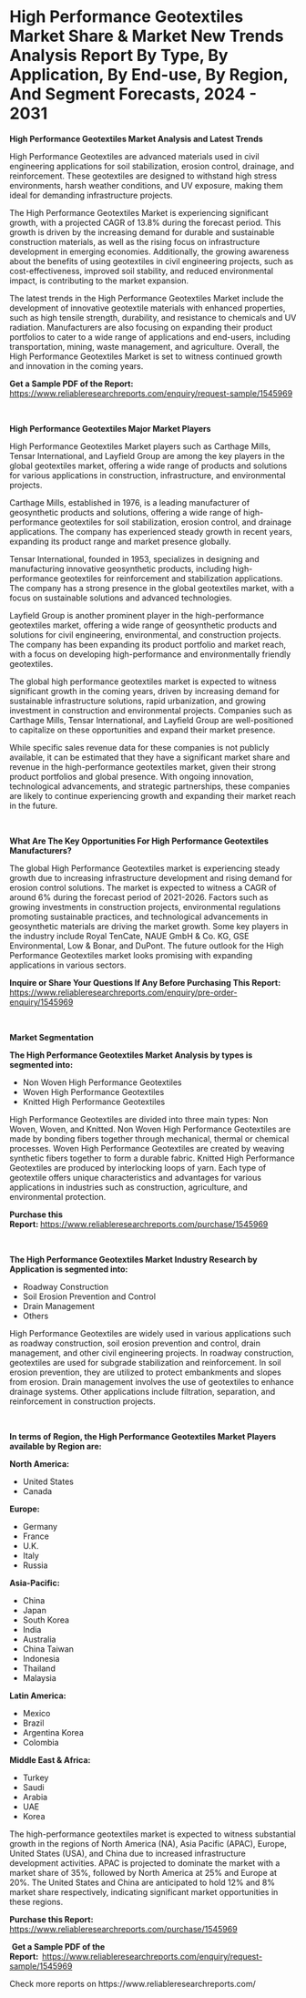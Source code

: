 <p><h1>High Performance Geotextiles Market Share & Market New Trends Analysis Report By Type, By Application, By End-use, By Region, And Segment Forecasts, 2024 - 2031</h1></p><p><strong>High Performance Geotextiles Market Analysis and Latest Trends</strong></p>
<p><p>High Performance Geotextiles are advanced materials used in civil engineering applications for soil stabilization, erosion control, drainage, and reinforcement. These geotextiles are designed to withstand high stress environments, harsh weather conditions, and UV exposure, making them ideal for demanding infrastructure projects.</p><p>The High Performance Geotextiles Market is experiencing significant growth, with a projected CAGR of 13.8% during the forecast period. This growth is driven by the increasing demand for durable and sustainable construction materials, as well as the rising focus on infrastructure development in emerging economies. Additionally, the growing awareness about the benefits of using geotextiles in civil engineering projects, such as cost-effectiveness, improved soil stability, and reduced environmental impact, is contributing to the market expansion.</p><p>The latest trends in the High Performance Geotextiles Market include the development of innovative geotextile materials with enhanced properties, such as high tensile strength, durability, and resistance to chemicals and UV radiation. Manufacturers are also focusing on expanding their product portfolios to cater to a wide range of applications and end-users, including transportation, mining, waste management, and agriculture. Overall, the High Performance Geotextiles Market is set to witness continued growth and innovation in the coming years.</p></p>
<p><strong>Get a Sample PDF of the Report:&nbsp;</strong> <a href="https://www.reliableresearchreports.com/enquiry/request-sample/1545969">https://www.reliableresearchreports.com/enquiry/request-sample/1545969</a></p>
<p>&nbsp;</p>
<p><strong>High Performance Geotextiles Major Market Players</strong></p>
<p><p>High Performance Geotextiles Market players such as Carthage Mills, Tensar International, and Layfield Group are among the key players in the global geotextiles market, offering a wide range of products and solutions for various applications in construction, infrastructure, and environmental projects.</p><p>Carthage Mills, established in 1976, is a leading manufacturer of geosynthetic products and solutions, offering a wide range of high-performance geotextiles for soil stabilization, erosion control, and drainage applications. The company has experienced steady growth in recent years, expanding its product range and market presence globally.</p><p>Tensar International, founded in 1953, specializes in designing and manufacturing innovative geosynthetic products, including high-performance geotextiles for reinforcement and stabilization applications. The company has a strong presence in the global geotextiles market, with a focus on sustainable solutions and advanced technologies.</p><p>Layfield Group is another prominent player in the high-performance geotextiles market, offering a wide range of geosynthetic products and solutions for civil engineering, environmental, and construction projects. The company has been expanding its product portfolio and market reach, with a focus on developing high-performance and environmentally friendly geotextiles.</p><p>The global high performance geotextiles market is expected to witness significant growth in the coming years, driven by increasing demand for sustainable infrastructure solutions, rapid urbanization, and growing investment in construction and environmental projects. Companies such as Carthage Mills, Tensar International, and Layfield Group are well-positioned to capitalize on these opportunities and expand their market presence.</p><p>While specific sales revenue data for these companies is not publicly available, it can be estimated that they have a significant market share and revenue in the high-performance geotextiles market, given their strong product portfolios and global presence. With ongoing innovation, technological advancements, and strategic partnerships, these companies are likely to continue experiencing growth and expanding their market reach in the future.</p></p>
<p>&nbsp;</p>
<p><strong>What Are The Key Opportunities For High Performance Geotextiles Manufacturers?</strong></p>
<p><p>The global High Performance Geotextiles market is experiencing steady growth due to increasing infrastructure development and rising demand for erosion control solutions. The market is expected to witness a CAGR of around 6% during the forecast period of 2021-2026. Factors such as growing investments in construction projects, environmental regulations promoting sustainable practices, and technological advancements in geosynthetic materials are driving the market growth. Some key players in the industry include Royal TenCate, NAUE GmbH & Co. KG, GSE Environmental, Low & Bonar, and DuPont. The future outlook for the High Performance Geotextiles market looks promising with expanding applications in various sectors.</p></p>
<p><strong>Inquire or Share Your Questions If Any Before Purchasing This Report:</strong> <a href="https://www.reliableresearchreports.com/enquiry/pre-order-enquiry/1545969">https://www.reliableresearchreports.com/enquiry/pre-order-enquiry/1545969</a></p>
<p>&nbsp;</p>
<p><strong>Market Segmentation</strong></p>
<p><strong>The High Performance Geotextiles Market Analysis by types is segmented into:</strong></p>
<p><ul><li>Non Woven High Performance Geotextiles</li><li>Woven High Performance Geotextiles</li><li>Knitted High Performance Geotextiles</li></ul></p>
<p><p>High Performance Geotextiles are divided into three main types: Non Woven, Woven, and Knitted. Non Woven High Performance Geotextiles are made by bonding fibers together through mechanical, thermal or chemical processes. Woven High Performance Geotextiles are created by weaving synthetic fibers together to form a durable fabric. Knitted High Performance Geotextiles are produced by interlocking loops of yarn. Each type of geotextile offers unique characteristics and advantages for various applications in industries such as construction, agriculture, and environmental protection.</p></p>
<p><strong>Purchase this Report:&nbsp;</strong><a href="https://www.reliableresearchreports.com/purchase/1545969">https://www.reliableresearchreports.com/purchase/1545969</a></p>
<p>&nbsp;</p>
<p><strong>The High Performance Geotextiles Market Industry Research by Application is segmented into:</strong></p>
<p><ul><li>Roadway Construction</li><li>Soil Erosion Prevention and Control</li><li>Drain Management</li><li>Others</li></ul></p>
<p><p>High Performance Geotextiles are widely used in various applications such as roadway construction, soil erosion prevention and control, drain management, and other civil engineering projects. In roadway construction, geotextiles are used for subgrade stabilization and reinforcement. In soil erosion prevention, they are utilized to protect embankments and slopes from erosion. Drain management involves the use of geotextiles to enhance drainage systems. Other applications include filtration, separation, and reinforcement in construction projects.</p></p>
<p>&nbsp;</p>
<p><strong>In terms of Region, the High Performance Geotextiles Market Players available by Region are:</strong></p>
<p>
    <p> <strong> North America: </strong>
        <ul>
            <li>United States</li>
            <li>Canada</li>
        </ul>
        </p> 
    <p> <strong> Europe: </strong>
        <ul>
            <li>Germany</li>
            <li>France</li>
            <li>U.K.</li>
            <li>Italy</li>
            <li>Russia</li>
        </ul>
        </p> 
    <p> <strong> Asia-Pacific: </strong>
        <ul>
            <li>China</li>
            <li>Japan</li>
            <li>South Korea</li>
            <li>India</li>
            <li>Australia</li>
            <li>China Taiwan</li>
            <li>Indonesia</li>
            <li>Thailand</li>
            <li>Malaysia</li>
        </ul>
        </p> 
    <p> <strong> Latin America: </strong>
        <ul>
            <li>Mexico</li>
            <li>Brazil</li>
            <li>Argentina Korea</li>
            <li>Colombia</li>
        </ul>
        </p> 
    <p> <strong> Middle East & Africa: </strong>
        <ul>
            <li>Turkey</li>
            <li>Saudi</li>
            <li>Arabia</li>
            <li>UAE</li>
            <li>Korea</li>
        </ul>
    </p>
    </p>
<p><p>The high-performance geotextiles market is expected to witness substantial growth in the regions of North America (NA), Asia Pacific (APAC), Europe, United States (USA), and China due to increased infrastructure development activities. APAC is projected to dominate the market with a market share of 35%, followed by North America at 25% and Europe at 20%. The United States and China are anticipated to hold 12% and 8% market share respectively, indicating significant market opportunities in these regions.</p></p>
<p><strong>Purchase this Report: </strong><a href="https://www.reliableresearchreports.com/purchase/1545969">https://www.reliableresearchreports.com/purchase/1545969</a></p>
<p>&nbsp;<strong>Get a Sample PDF of the Report:&nbsp;&nbsp;</strong><a href="https://www.reliableresearchreports.com/enquiry/request-sample/1545969">https://www.reliableresearchreports.com/enquiry/request-sample/1545969</a></p>
<p><strong></strong></p>
<p>Check more reports on https://www.reliableresearchreports.com/</p>